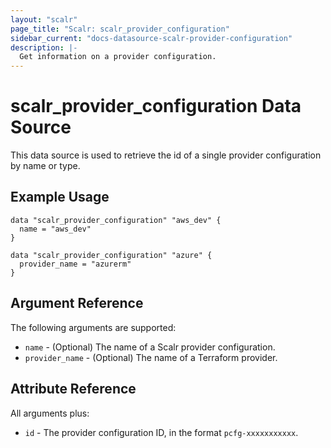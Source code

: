 ```yaml
---
layout: "scalr"
page_title: "Scalr: scalr_provider_configuration"
sidebar_current: "docs-datasource-scalr-provider-configuration"
description: |-
  Get information on a provider configuration.
---
```


# scalr_provider_configuration Data Source

This data source is used to retrieve the id of a single provider configuration by name or type.

## Example Usage

```hcl
data "scalr_provider_configuration" "aws_dev" {
  name = "aws_dev"
}

data "scalr_provider_configuration" "azure" {
  provider_name = "azurerm"
}
```

## Argument Reference

The following arguments are supported:

* `name` - (Optional) The name of a Scalr provider configuration.
* `provider_name` - (Optional) The name of a Terraform provider.

## Attribute Reference

All arguments plus:

* `id` - The provider configuration ID, in the format `pcfg-xxxxxxxxxxx`.